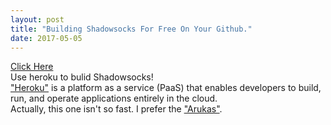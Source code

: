 ```yaml
---
layout: post
title: "Building Shadowsocks For Free On Your Github."
date: 2017-05-05
---
```

[Click Here](https://github.com/521xueweihan/shadowsocks-heroku)  <br/>
Use heroku to bulid Shadowsocks!<br/>
["Heroku"](https://www.heroku.com/) is a platform as a service (PaaS) that enables developers to build, run, and operate applications entirely in the cloud.<br/>
Actually, this one isn't so fast. I prefer the ["Arukas"](https://arukas.io/en/).
